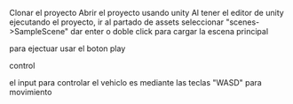 Clonar el proyecto
Abrir el proyecto usando unity
Al tener el editor de unity ejecutando el proyecto, ir al partado de assets seleccionar "scenes->SampleScene" dar enter o doble click para cargar la escena principal

para ejectuar usar el boton play 


control

el input para controlar el vehiclo es mediante las teclas "WASD" para movimiento
